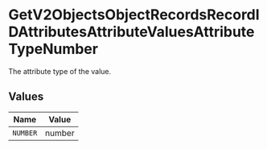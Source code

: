 # GetV2ObjectsObjectRecordsRecordIDAttributesAttributeValuesAttributeTypeNumber

The attribute type of the value.


## Values

| Name     | Value    |
| -------- | -------- |
| `NUMBER` | number   |